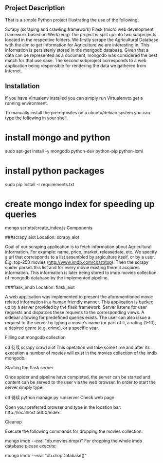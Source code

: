 ## Project Description

That is a simple Python project illustrating the use of the following:

Scrapy (scraping and crawling framework)
Flask (micro web development framework based on Werkzeug)
The project is split up into two subprojects located in the respective folders. We firstly scrape the Agricultural Database with the aim to get information for Agriculture we are interesting in. This information is persistenly stored in the mongodb database. Given that a data can be represented as a document, mongodb was considered the best match for that use case. The second subproject corresponds to a web application being responsible for rendering the data we gathered from Internet.


## Installation

If you have Virtualenv installed you can simply run Virtualenvto get a running environment.

To manually install the prerequisites on a ubuntu/debian system you can type the following in your shell.

# install mongo and python
sudo apt-get install -y mongodb python-dev python-pip python-lxml
# install python packages
sudo pip install -r requirements.txt
# create mongo index for speeding up queries
mongo scripts/create_index.js
Components

###scrapy_aiot Location: scrapy_aiot

Goal of our scraping application is to fetch information about Agricultural information. For example: name, price, market, releasedate, etc. We specify a url that corresponds to a list assembled by argiculture itself, or by a user. E.g. top-250 movies (http://www.imdb.com/chart/top). Then the scrapy spider parses this list and for every movie existing there it acquires information. This information is later being stored to imdb.movies collection of mongodb database by the implemented pipeline.

###flask_imdb Location: flask_aiot

A web application was implemented to present the aforementioned movie related information in a human friendly manner. This application is backed up by a server provided by the flask framework. Server listens for user requests and dispatces these requests to the corresponding views. A sidebar allowing for predefined queries exists. The user can also issue a request to the server by typing a movie's name (or part of it, a rating (1-10), a desired genre (e.g. crime), or a specific year.

Filling out mongodb collection

cd 待续
scrapy crawl aiot
This opetation will take some time and after its execution a number of movies will exist in the movies collection of the imdb mongodb.

Starting the flask server

Once spider and pipeline have completed, the server can be started and content can be served to the user via the web browser. In order to start the server simply type:

cd 待续
python manage.py runserver
Check web page

Open your preferred browser and type in the location bar: http://localhost:5000/index

Cleanup

Execute the following commands for dropping the movies collection:

mongo imdb --eval "db.movies.drop()"
For dropping the whole imdb database please execute:

mongo imdb --eval "db.dropDatabase()"
  